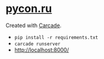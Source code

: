 # [pycon.ru](http://pycon.ru)

Created with [Carcade](https://github.com/aromanovich/carcade).

* `pip install -r requirements.txt`
* `carcade runserver`
* [http://localhost:8000/](http://localhost:8000/)
